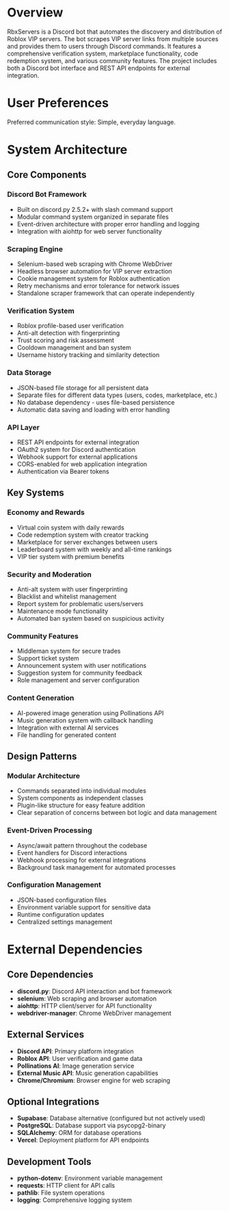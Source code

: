 # Overview

RbxServers is a Discord bot that automates the discovery and distribution of Roblox VIP servers. The bot scrapes VIP server links from multiple sources and provides them to users through Discord commands. It features a comprehensive verification system, marketplace functionality, code redemption system, and various community features. The project includes both a Discord bot interface and REST API endpoints for external integration.

# User Preferences

Preferred communication style: Simple, everyday language.

# System Architecture

## Core Components

### Discord Bot Framework
- Built on discord.py 2.5.2+ with slash command support
- Modular command system organized in separate files
- Event-driven architecture with proper error handling and logging
- Integration with aiohttp for web server functionality

### Scraping Engine
- Selenium-based web scraping with Chrome WebDriver
- Headless browser automation for VIP server extraction
- Cookie management system for Roblox authentication
- Retry mechanisms and error tolerance for network issues
- Standalone scraper framework that can operate independently

### Verification System
- Roblox profile-based user verification
- Anti-alt detection with fingerprinting
- Trust scoring and risk assessment
- Cooldown management and ban system
- Username history tracking and similarity detection

### Data Storage
- JSON-based file storage for all persistent data
- Separate files for different data types (users, codes, marketplace, etc.)
- No database dependency - uses file-based persistence
- Automatic data saving and loading with error handling

### API Layer
- REST API endpoints for external integration
- OAuth2 system for Discord authentication
- Webhook support for external applications
- CORS-enabled for web application integration
- Authentication via Bearer tokens

## Key Systems

### Economy and Rewards
- Virtual coin system with daily rewards
- Code redemption system with creator tracking
- Marketplace for server exchanges between users
- Leaderboard system with weekly and all-time rankings
- VIP tier system with premium benefits

### Security and Moderation
- Anti-alt system with user fingerprinting
- Blacklist and whitelist management
- Report system for problematic users/servers
- Maintenance mode functionality
- Automated ban system based on suspicious activity

### Community Features
- Middleman system for secure trades
- Support ticket system
- Announcement system with user notifications
- Suggestion system for community feedback
- Role management and server configuration

### Content Generation
- AI-powered image generation using Pollinations API
- Music generation system with callback handling
- Integration with external AI services
- File handling for generated content

## Design Patterns

### Modular Architecture
- Commands separated into individual modules
- System components as independent classes
- Plugin-like structure for easy feature addition
- Clear separation of concerns between bot logic and data management

### Event-Driven Processing
- Async/await pattern throughout the codebase
- Event handlers for Discord interactions
- Webhook processing for external integrations
- Background task management for automated processes

### Configuration Management
- JSON-based configuration files
- Environment variable support for sensitive data
- Runtime configuration updates
- Centralized settings management

# External Dependencies

## Core Dependencies
- **discord.py**: Discord API interaction and bot framework
- **selenium**: Web scraping and browser automation
- **aiohttp**: HTTP client/server for API functionality
- **webdriver-manager**: Chrome WebDriver management

## External Services
- **Discord API**: Primary platform integration
- **Roblox API**: User verification and game data
- **Pollinations AI**: Image generation service
- **External Music API**: Music generation capabilities
- **Chrome/Chromium**: Browser engine for web scraping

## Optional Integrations
- **Supabase**: Database alternative (configured but not actively used)
- **PostgreSQL**: Database support via psycopg2-binary
- **SQLAlchemy**: ORM for database operations
- **Vercel**: Deployment platform for API endpoints

## Development Tools
- **python-dotenv**: Environment variable management
- **requests**: HTTP client for API calls
- **pathlib**: File system operations
- **logging**: Comprehensive logging system